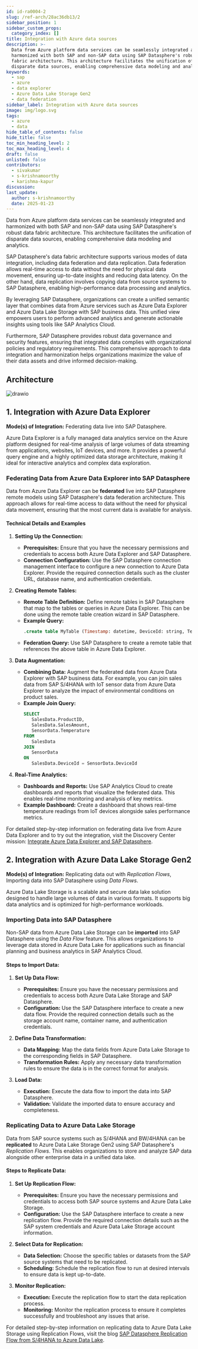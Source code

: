 ```yaml
---
id: id-ra0004-2
slug: /ref-arch/28ac36db13/2
sidebar_position: 1
sidebar_custom_props:
  category_index: []
title: Integration with Azure data sources
description: >-
  Data from Azure platform data services can be seamlessly integrated and
  harmonized with both SAP and non-SAP data using SAP Datasphere's robust data
  fabric architecture. This architecture facilitates the unification of
  disparate data sources, enabling comprehensive data modeling and analytics.
keywords:
  - sap
  - azure
  - data explorer
  - Azure Data Lake Storage Gen2
  - data federation
sidebar_label: Integration with Azure data sources
image: img/logo.svg
tags:
  - azure
  - data
hide_table_of_contents: false
hide_title: false
toc_min_heading_level: 2
toc_max_heading_level: 4
draft: false
unlisted: false
contributors:
  - sivakumar
  - s-krishnamoorthy
  - karishma-kapur
discussion: 
last_update:
  author: s-krishnamoorthy
  date: 2025-01-23
---
```


Data from Azure platform data services can be seamlessly integrated and harmonized with both SAP and non-SAP data using SAP Datasphere's robust data fabric architecture. This architecture facilitates the unification of disparate data sources, enabling comprehensive data modeling and analytics.

SAP Datasphere's data fabric architecture supports various modes of data integration, including data federation and data replication. Data federation allows real-time access to data without the need for physical data movement, ensuring up-to-date insights and reducing data latency. On the other hand, data replication involves copying data from source systems to SAP Datasphere, enabling high-performance data processing and analytics.

By leveraging SAP Datasphere, organizations can create a unified semantic layer that combines data from Azure services such as Azure Data Explorer and Azure Data Lake Storage with SAP business data. This unified view empowers users to perform advanced analytics and generate actionable insights using tools like SAP Analytics Cloud.

Furthermore, SAP Datasphere provides robust data governance and security features, ensuring that integrated data complies with organizational policies and regulatory requirements. This comprehensive approach to data integration and harmonization helps organizations maximize the value of their data assets and drive informed decision-making.


## Architecture

![drawio](drawio/azure-data-integration.drawio)


## 1. Integration with Azure Data Explorer

**Mode(s) of Integration:** Federating data live into SAP Datasphere.

Azure Data Explorer is a fully managed data analytics service on the Azure platform designed for real-time analysis of large volumes of data streaming from applications, websites, IoT devices, and more. It provides a powerful query engine and a highly optimized data storage architecture, making it ideal for interactive analytics and complex data exploration.

### Federating Data from Azure Data Explorer into SAP Datasphere

Data from Azure Data Explorer can be **federated** live into SAP Datasphere remote models using SAP Datasphere's data federation architecture. This approach allows for real-time access to data without the need for physical data movement, ensuring that the most current data is available for analysis. 

#### Technical Details and Examples

1. **Setting Up the Connection:**
    - **Prerequisites:** Ensure that you have the necessary permissions and credentials to access both Azure Data Explorer and SAP Datasphere.
    - **Connection Configuration:** Use the SAP Datasphere connection management interface to configure a new connection to Azure Data Explorer. Provide the required connection details such as the cluster URL, database name, and authentication credentials.

2. **Creating Remote Tables:**
    - **Remote Table Definition:** Define remote tables in SAP Datasphere that map to the tables or queries in Azure Data Explorer. This can be done using the remote table creation wizard in SAP Datasphere.
    - **Example Query:** 
      ```sql
      .create table MyTable (Timestamp: datetime, DeviceId: string, Temperature: real)
      ```
    - **Federation Query:** Use SAP Datasphere to create a remote table that references the above table in Azure Data Explorer.

3. **Data Augmentation:**
    - **Combining Data:** Augment the federated data from Azure Data Explorer with SAP business data. For example, you can join sales data from SAP S/4HANA with IoT sensor data from Azure Data Explorer to analyze the impact of environmental conditions on product sales.
    - **Example Join Query:**
      ```sql
      SELECT 
         SalesData.ProductID, 
         SalesData.SalesAmount, 
         SensorData.Temperature 
      FROM 
         SalesData 
      JOIN 
         SensorData 
      ON 
         SalesData.DeviceId = SensorData.DeviceId
      ```

4. **Real-Time Analytics:**
    - **Dashboards and Reports:** Use SAP Analytics Cloud to create dashboards and reports that visualize the federated data. This enables real-time monitoring and analysis of key metrics.
    - **Example Dashboard:** Create a dashboard that shows real-time temperature readings from IoT devices alongside sales performance metrics.

For detailed step-by-step information on federating data live from Azure Data Explorer and to try out the integration, visit the Discovery Center mission: [Integrate Azure Data Explorer and SAP Datasphere](https://discovery-center.cloud.sap/missiondetail/3433/3473/).

## 2. Integration with Azure Data Lake Storage Gen2

**Mode(s) of Integration:** Replicating data out with *Replication Flows*, Importing data into SAP Datasphere using *Data Flows*.

Azure Data Lake Storage is a scalable and secure data lake solution designed to handle large volumes of data in various formats. It supports big data analytics and is optimized for high-performance workloads.

### Importing Data into SAP Datasphere

Non-SAP data from Azure Data Lake Storage can be **imported** into SAP Datasphere using the *Data Flow* feature. This allows organizations to leverage data stored in Azure Data Lake for applications such as financial planning and business analytics in SAP Analytics Cloud.

#### Steps to Import Data:

1. **Set Up Data Flow:**
    - **Prerequisites:** Ensure you have the necessary permissions and credentials to access both Azure Data Lake Storage and SAP Datasphere.
    - **Configuration:** Use the SAP Datasphere interface to create a new data flow. Provide the required connection details such as the storage account name, container name, and authentication credentials.

2. **Define Data Transformation:**
    - **Data Mapping:** Map the data fields from Azure Data Lake Storage to the corresponding fields in SAP Datasphere.
    - **Transformation Rules:** Apply any necessary data transformation rules to ensure the data is in the correct format for analysis.

3. **Load Data:**
    - **Execution:** Execute the data flow to import the data into SAP Datasphere.
    - **Validation:** Validate the imported data to ensure accuracy and completeness.

### Replicating Data to Azure Data Lake Storage

Data from SAP source systems such as S/4HANA and BW/4HANA can be **replicated** to Azure Data Lake Storage Gen2 using SAP Datasphere's *Replication Flows*. This enables organizations to store and analyze SAP data alongside other enterprise data in a unified data lake.

#### Steps to Replicate Data:

1. **Set Up Replication Flow:**
    - **Prerequisites:** Ensure you have the necessary permissions and credentials to access both SAP source systems and Azure Data Lake Storage.
    - **Configuration:** Use the SAP Datasphere interface to create a new replication flow. Provide the required connection details such as the SAP system credentials and Azure Data Lake Storage account information.

2. **Select Data for Replication:**
    - **Data Selection:** Choose the specific tables or datasets from the SAP source systems that need to be replicated.
    - **Scheduling:** Schedule the replication flow to run at desired intervals to ensure data is kept up-to-date.

3. **Monitor Replication:**
    - **Execution:** Execute the replication flow to start the data replication process.
    - **Monitoring:** Monitor the replication process to ensure it completes successfully and troubleshoot any issues that arise.

For detailed step-by-step information on replicating data to Azure Data Lake Storage using Replication Flows, visit the blog [SAP Datasphere Replication Flow from S/4HANA to Azure Data Lake](https://community.sap.com/t5/technology-blogs-by-sap/sap-datasphere-replication-flow-from-s-4hana-to-azure-data-lake/ba-p/13585656).